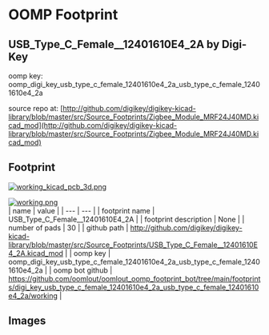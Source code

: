 # OOMP Footprint  
## USB_Type_C_Female__12401610E4_2A  by Digi-Key  
  
oomp key: oomp_digi_key_usb_type_c_female_12401610e4_2a_usb_type_c_female_12401610e4_2a  
  
source repo at: [http://github.com/digikey/digikey-kicad-library/blob/master/src/Source_Footprints/Zigbee_Module_MRF24J40MD.kicad_mod](http://github.com/digikey/digikey-kicad-library/blob/master/src/Source_Footprints/Zigbee_Module_MRF24J40MD.kicad_mod)  
## Footprint  
  
[![working_kicad_pcb_3d.png](working_kicad_pcb_3d_600.png)](working_kicad_pcb_3d.png)  
  
[![working.png](working_600.png)](working.png)  
| name | value | 
| --- | --- | 
| footprint name | USB_Type_C_Female__12401610E4_2A | 
| footprint description | None | 
| number of pads | 30 | 
| github path | http://github.com/digikey/digikey-kicad-library/blob/master/src/Source_Footprints/USB_Type_C_Female__12401610E4_2A.kicad_mod | 
| oomp key | oomp_digi_key_usb_type_c_female_12401610e4_2a_usb_type_c_female_12401610e4_2a | 
| oomp bot github | https://github.com/oomlout/oomlout_oomp_footprint_bot/tree/main/footprints/digi_key_usb_type_c_female_12401610e4_2a_usb_type_c_female_12401610e4_2a/working | 
## Images  
